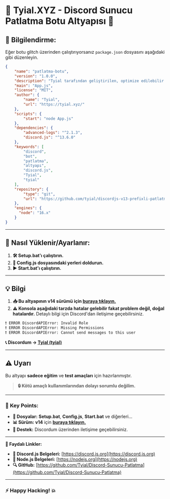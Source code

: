 # 🎉 **Tyial.XYZ - Discord Sunucu Patlatma Botu Altyapısı** 🚀

## 📢 Bilgilendirme:

Eğer botu glitch üzerinden çalıştırıyorsanız `package.json` dosyasını aşağıdaki gibi düzenleyin.

```json
{
    "name": "patlatma-botu",
    "version": "1.0.0",
    "description": "Tyial tarafından geliştirilen, optimize edilebilir bir Discord sunucu patlatma botu altyapısı.",
    "main": "App.js",
    "license": "MIT",
    "author": {
        "name": "Tyial",
        "url": "https://tyial.xyz/"
    },
    "scripts": {
        "start": "node App.js"
    },
    "dependencies": {
        "advanced-logs": "^2.1.3",
        "discord.js": "^13.6.0"
    },
    "keywords": [
        "discord",
        "bot",
        "patlatma",
        "altyapı",
        "discord.js",
        "Tyial",
        "tyial"
    ],
    "repository": {
        "type": "git",
        "url": "https://github.com/tyial/discordjs-v13-prefixli-patlatma-botu.git"
    },
    "engines": {
      "node": "16.x"
    }
}
```

---

## 🚀 **Nasıl Yüklenir/Ayarlanır:**

1. **🛠️ Setup.bat'ı çalıştırın.**
2. **📝 Config.js dosyasındaki yerleri doldurun.**
3. **▶️ Start.bat'ı çalıştırın.**

---

## 💡 **Bilgi**

1. **📥 Bu altyapının v14 sürümü için [buraya tıklayın.](https://github.com/tyial/discord-patlatma-botu-v14)**
2. **⚠️ Konsola aşağıdaki tarzda hatalar gelebilir fakat problem değil, doğal hatalardır.** Detaylı bilgi için Discord'dan iletişime geçebilirsiniz.

```bash
❗ ERROR DiscordAPIError: Invalid Role
❗ ERROR DiscordAPIError: Missing Permissions
❗ ERROR DiscordAPIError: Cannot send messages to this user
```

**📞 Discordum -> [Tyial (tyial)](https://discord.com/users/852868839691517972)**

---

## ⚠️ **Uyarı**

Bu altyapı **sadece eğitim** ve **test amaçları** için hazırlanmıştır.

> **🔒 Kötü amaçlı kullanımlarından dolayı sorumlu değilim.**

---

### 🌟 **Key Points**:

- **📂 Dosyalar:** **Setup.bat**, **Config.js**, **Start.bat** ve diğerleri...
- **📊 Sürüm:** **v14** için [**buraya tıklayın.**](https://github.com/tyial/discord-patlatma-botu-v14)
- **💬 Destek:** Discordum üzerinden iletişime geçebilirsiniz.

---

**🔗 Faydalı Linkler:**

- **📘 Discord.js Belgeleri:** [https://discord.js.org](https://discord.js.org)
- **📕 Node.js Belgeleri:** [https://nodejs.org](https://nodejs.org)
- **🔍 GitHub:** [https://github.com/Tyial/Discord-Sunucu-Patlatma](https://github.com/Tyial/Discord-Sunucu-Patlatma)

---

### **⚡ Happy Hacking! 💥**
